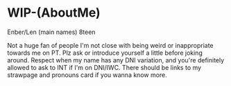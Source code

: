# WIP-(AboutMe)
Enber/Len (main names)
8teen

Not a huge fan of people I'm not close with being weird or inappropriate towards me on PT.
Plz ask or introduce yourself a little before joking around.
Respect when my name has any DNI variation, and you're definitely allowed to ask to INT if I'm on DNI/IWC.
There should be links to my strawpage and pronouns card if you wanna know more.
